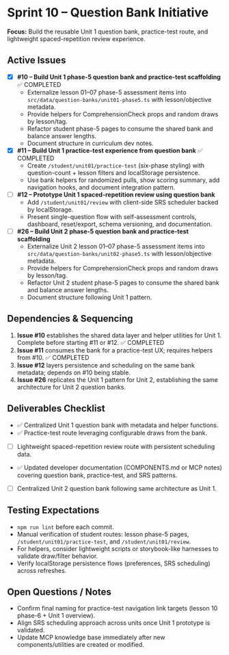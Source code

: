 # Sprint 10 – Question Bank Initiative

**Focus:** Build the reusable Unit 1 question bank, practice-test route, and lightweight spaced-repetition review experience.

## Active Issues
- [x] **#10 – Build Unit 1 phase-5 question bank and practice-test scaffolding** ✅ COMPLETED
  - Externalize lesson 01–07 phase-5 assessment items into `src/data/question-banks/unit01-phase5.ts` with lesson/objective metadata.
  - Provide helpers for ComprehensionCheck props and random draws by lesson/tag.
  - Refactor student phase-5 pages to consume the shared bank and balance answer lengths.
  - Document structure in curriculum dev notes.
- [x] **#11 – Build Unit 1 practice-test experience from question bank** ✅ COMPLETED
  - Create `/student/unit01/practice-test` (six-phase styling) with question-count + lesson filters and localStorage persistence.
  - Use bank helpers for randomized pulls, show scoring summary, add navigation hooks, and document integration pattern.
- [ ] **#12 – Prototype Unit 1 spaced-repetition review using question bank**
  - Add `/student/unit01/review` with client-side SRS scheduler backed by localStorage.
  - Present single-question flow with self-assessment controls, dashboard, reset/export, schema versioning, and documentation.
- [ ] **#26 – Build Unit 2 phase-5 question bank and practice-test scaffolding**
  - Externalize Unit 2 lesson 01–07 phase-5 assessment items into `src/data/question-banks/unit02-phase5.ts` with lesson/objective metadata.
  - Provide helpers for ComprehensionCheck props and random draws by lesson/tag.
  - Refactor Unit 2 student phase-5 pages to consume the shared bank and balance answer lengths.
  - Document structure following Unit 1 pattern.

## Dependencies & Sequencing
1. **Issue #10** establishes the shared data layer and helper utilities for Unit 1. Complete before starting #11 or #12. ✅ COMPLETED
2. **Issue #11** consumes the bank for a practice-test UX; requires helpers from #10. ✅ COMPLETED
3. **Issue #12** layers persistence and scheduling on the same bank metadata; depends on #10 being stable.
4. **Issue #26** replicates the Unit 1 pattern for Unit 2, establishing the same architecture for Unit 2 question banks.

## Deliverables Checklist
- ✅ Centralized Unit 1 question bank with metadata and helper functions.
- ✅ Practice-test route leveraging configurable draws from the bank.
- [ ] Lightweight spaced-repetition review route with persistent scheduling data.
- ✅ Updated developer documentation (COMPONENTS.md or MCP notes) covering question bank, practice-test, and SRS patterns.
- [ ] Centralized Unit 2 question bank following same architecture as Unit 1.

## Testing Expectations
- `npm run lint` before each commit.  
- Manual verification of student routes: lesson phase-5 pages, `/student/unit01/practice-test`, and `/student/unit01/review`.  
- For helpers, consider lightweight scripts or storybook-like harnesses to validate draw/filter behavior.  
- Verify localStorage persistence flows (preferences, SRS scheduling) across refreshes.

## Open Questions / Notes
- Confirm final naming for practice-test navigation link targets (lesson 10 phase-6 + Unit 1 overview).  
- Align SRS scheduling approach across units once Unit 1 prototype is validated.  
- Update MCP knowledge base immediately after new components/utilities are created or modified.
